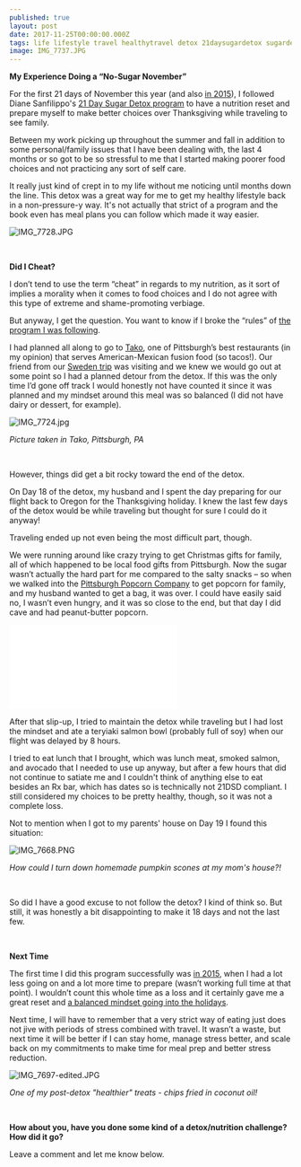 ```yaml
---
published: true
layout: post
date: 2017-11-25T00:00:00.000Z
tags: life lifestyle travel healthytravel detox 21daysugardetox sugardetox nosugarnovember
image: IMG_7737.JPG
---
```


**My Experience Doing a “No-Sugar November”**

For the first 21 days of November this year (and also [in 2015](https://www.youtube.com/watch?v=1kXU4MyOwBU)), I followed Diane Sanfilippo's [21 Day Sugar Detox program](https://21daysugardetox.com) to have a nutrition reset and prepare myself to make better choices over Thanksgiving while traveling to see family.

Between my work picking up throughout the summer and fall in addition to some personal/family issues that I have been dealing with, the last 4 months or so got to be so stressful to me that I started making poorer food choices and not practicing any sort of self care.

It really just kind of crept in to my life without me noticing until months down the line. This detox was a great way for me to get my healthy lifestyle back in a non-pressure-y way. It's not actually that strict of a program and the book even has meal plans you can follow which made it way easier. 


![IMG_7728.JPG](/content/IMG_7728.JPG)

<br>

**Did I Cheat?**

I don’t tend to use the term “cheat” in regards to my nutrition, as it sort of implies a morality when it comes to food choices and I do not agree with this type of extreme and shame-promoting verbiage.

But anyway, I get the question.  You want to know if I broke the “rules” of [the program I was following](). 

I had planned all along to go to [Tako](http://takopgh.com), one of Pittsburgh’s best restaurants (in my opinion) that serves American-Mexican fusion food (so tacos!). Our friend from our [Sweden trip]() was visiting and we knew we would go out at some point so I had a planned detour from the detox. If this was the only time I’d gone off track I would honestly not have counted it since it was planned and my mindset around this meal was so balanced (I did not have dairy or dessert, for example). 

![IMG_7724.jpg](/content/IMG_7724.jpg)

*Picture taken in Tako, Pittsburgh, PA*

<br>

However, things did get a bit rocky toward the end of the detox. 

On Day 18 of the detox, my husband and I spent the day preparing for our flight back to Oregon for the Thanksgiving holiday. I knew the last few days of the detox would be while traveling but thought for sure I could do it anyway! 

Traveling ended up not even being the most difficult part, though.

We were running around like crazy trying to get Christmas gifts for family, all of which happened to be local food gifts from Pittsburgh. Now the sugar wasn’t actually the hard part for me compared to the salty snacks – so when we walked into the [Pittsburgh Popcorn Company]() to get popcorn for family, and my husband wanted to get a bag, it was over. I could have easily said no, I wasn’t even hungry, and it was so close to the end, but that day I did cave and had peanut-butter popcorn. 

![IMG_7655-2.pdf](/content/IMG_7655-2.pdf)

After that slip-up, I tried to maintain the detox while traveling but I had lost the mindset and ate a teryiaki salmon bowl (probably full of soy) when our flight was delayed by 8 hours. 

I tried to eat lunch that I brought, which was lunch meat, smoked salmon, and avocado that I needed to use up anyway, but after a few hours that did not continue to satiate me and I couldn't think of anything else to eat besides an Rx bar, which has dates so is technically not 21DSD compliant. I still considered my choices to be pretty healthy, though, so it was not a complete loss.

Not to mention when I got to my parents' house on Day 19 I found this situation:

![IMG_7668.PNG](/content/IMG_7668.PNG)

*How could I turn down homemade pumpkin scones at my mom's house?!*

<br>

So did I have a good excuse to not follow the detox? I kind of think so. But still, it was honestly a bit disappointing to make it 18 days and not the last few. 

<br>

**Next Time**

The first time I did this program successfully was [in 2015](http://edibleem.com/detox-with-emily), when I had a lot less going on and a lot more time to prepare (wasn’t working full time at that point).  I wouldn’t count this whole time as a loss and it certainly gave me a great reset and [a balanced mindset going into the holidays]().

Next time, I will have to remember that a very strict way of eating just does not jive with periods of stress combined with travel.  It wasn’t a waste, but next time it will be better if I can stay home, manage stress better, and scale back on my commitments to make time for meal prep and better stress reduction. 

![IMG_7697-edited.JPG](/content/IMG_7697-edited.JPG)

*One of my post-detox "healthier" treats - chips fried in coconut oil!*

<br>

**How about you, have you done some kind of a detox/nutrition challenge? How did it go?** 

Leave a comment and let me know below. 
